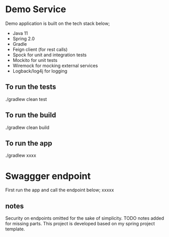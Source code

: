 # Demo Service
Demo application is built on the tech stack below;

- Java 11
- Spring 2.0
- Gradle
- Feign client (for rest calls)
- Spock for unit and integration tests
- Mockito for unit tests
- Wiremock for mocking external services
- Logback/log4j for logging

## To run the tests
./gradlew clean test

## To run the build
./gradlew clean build

## To run the app
./gradlew xxxx

# Swaggger endpoint
First run the app and call the endpoint below;
xxxxx


## notes
Security on endpoints omitted for the sake of simplicity.
TODO notes added for missing parts.
This project is developed based on my spring project template.

